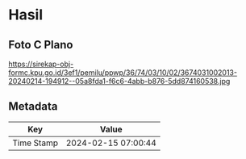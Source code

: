# Hasil

## Foto C Plano

https://sirekap-obj-formc.kpu.go.id/3ef1/pemilu/ppwp/36/74/03/10/02/3674031002013-20240214-194912--05a8fda1-f6c6-4abb-b876-5dd874160538.jpg


## Metadata

| Key        | Value               |
| ---------- | ------------------- |
| Time Stamp | 2024-02-15 07:00:44 |



